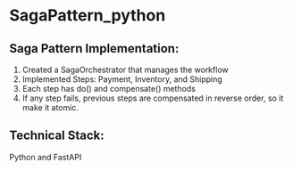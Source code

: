 # SagaPattern_python

## Saga Pattern Implementation:
1. Created a SagaOrchestrator that manages the workflow
2. Implemented Steps: Payment, Inventory, and Shipping
3. Each step has do() and compensate() methods
4. If any step fails, previous steps are compensated in reverse order, so it make it atomic.

## Technical Stack:
Python and FastAPI
